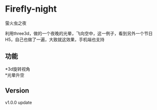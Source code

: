 # Firefly-night
萤火虫之夜

利用three3d，做的一个夜晚的光晕，飞向空中，这一例子，看到另外一个节日H5，自己也做了一遍，大致就这效果，手机端也支持

功能 
-------------------
*3d旋转视角<br />
*光晕升空<br />


Version
------------------
v1.0.0 update
